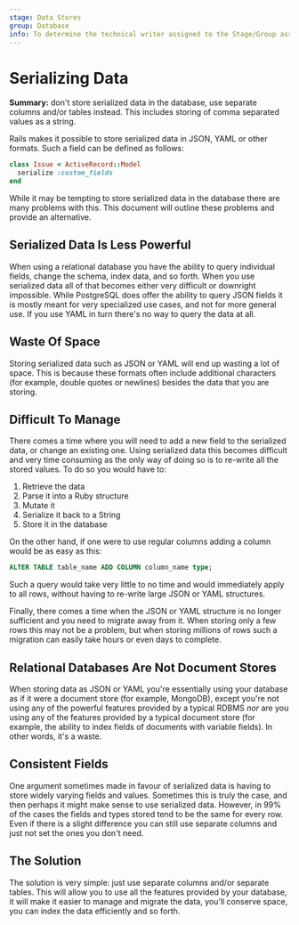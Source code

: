 ```yaml
---
stage: Data Stores
group: Database
info: To determine the technical writer assigned to the Stage/Group associated with this page, see https://about.gitlab.com/handbook/engineering/ux/technical-writing/#assignments
---
```


# Serializing Data

**Summary:** don't store serialized data in the database, use separate columns
and/or tables instead. This includes storing of comma separated values as a
string.

Rails makes it possible to store serialized data in JSON, YAML or other formats.
Such a field can be defined as follows:

```ruby
class Issue < ActiveRecord::Model
  serialize :custom_fields
end
```

While it may be tempting to store serialized data in the database there are many
problems with this. This document will outline these problems and provide an
alternative.

## Serialized Data Is Less Powerful

When using a relational database you have the ability to query individual
fields, change the schema, index data, and so forth. When you use serialized data
all of that becomes either very difficult or downright impossible. While
PostgreSQL does offer the ability to query JSON fields it is mostly meant for
very specialized use cases, and not for more general use. If you use YAML in
turn there's no way to query the data at all.

## Waste Of Space

Storing serialized data such as JSON or YAML will end up wasting a lot of space.
This is because these formats often include additional characters (for example, double
quotes or newlines) besides the data that you are storing.

## Difficult To Manage

There comes a time where you will need to add a new field to the serialized
data, or change an existing one. Using serialized data this becomes difficult
and very time consuming as the only way of doing so is to re-write all the
stored values. To do so you would have to:

1. Retrieve the data
1. Parse it into a Ruby structure
1. Mutate it
1. Serialize it back to a String
1. Store it in the database

On the other hand, if one were to use regular columns adding a column would be
as easy as this:

```sql
ALTER TABLE table_name ADD COLUMN column_name type;
```

Such a query would take very little to no time and would immediately apply to
all rows, without having to re-write large JSON or YAML structures.

Finally, there comes a time when the JSON or YAML structure is no longer
sufficient and you need to migrate away from it. When storing only a few rows
this may not be a problem, but when storing millions of rows such a migration
can easily take hours or even days to complete.

## Relational Databases Are Not Document Stores

When storing data as JSON or YAML you're essentially using your database as if
it were a document store (for example, MongoDB), except you're not using any of the
powerful features provided by a typical RDBMS _nor_ are you using any of the
features provided by a typical document store (for example, the ability to index fields
of documents with variable fields). In other words, it's a waste.

## Consistent Fields

One argument sometimes made in favour of serialized data is having to store
widely varying fields and values. Sometimes this is truly the case, and then
perhaps it might make sense to use serialized data. However, in 99% of the cases
the fields and types stored tend to be the same for every row. Even if there is
a slight difference you can still use separate columns and just not set the ones
you don't need.

## The Solution

The solution is very simple: just use separate columns and/or separate tables.
This will allow you to use all the features provided by your database, it will
make it easier to manage and migrate the data, you'll conserve space, you can
index the data efficiently and so forth.
